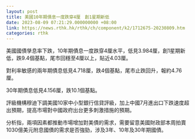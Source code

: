 ```yaml
---
layout: post
title: 美國10年期債息一度跌穿4厘　創1星期新低
date: 2023-08-09 07:21:29.000000000 +08:00
link: https://news.rthk.hk/rthk/ch/component/k2/1712675-20230809.htm
categories: rthk
---
```


美國國債孳息率下跌，10年期債息一度跌穿4厘水平，低見3.984厘，創1星期新低，跌9.4個基點，尾市回穩至4厘以上，貼近4.03厘。

對利率敏感的兩年期債息低見4.718厘，跌4個基點，尾市止跌回升，報約4.76厘。

30年期債息低見4.156厘，跌10.1個基點。

評級機構穆迪下調美國10家中小型銀行信貸評級，加上中國7月進出口下跌速度超出預期，提高市場對中國政府出台更多刺激措施的預期。

分析指，兩項因素都推動市場增加對美債的需求，需要留意美國財政部本周拍賣1030億美元附息國債的需求是否強勁，涉及3年、10年及30年期國債。
